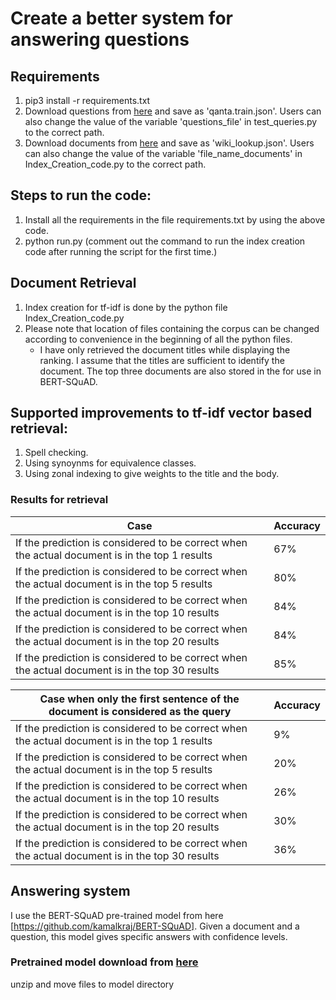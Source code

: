 # Create a better system for answering questions

## Requirements
1. pip3 install -r requirements.txt
2. Download questions from [here](https://www.google.com/url?q=https%3A%2F%2Fs3-us-west-2.amazonaws.com%2Fpinafore-us-west-2%2Fqanta-jmlr-datasets%2Fqanta.train.2018.04.18.json&sa=D&sntz=1&usg=AFQjCNGf7EtqkO16UWbMx_eeAexvvoIXxw) and save as 'qanta.train.json'. Users can also change the value of the variable 'questions_file' in test_queries.py to the correct path.
3. Download documents from [here](https://www.google.com/url?q=https%3A%2F%2Fs3-us-west-2.amazonaws.com%2Fpinafore-us-west-2%2Fqanta-jmlr-datasets%2Fwikipedia%2Fwiki_lookup.json&sa=D&sntz=1&usg=AFQjCNFJ_cCrB0wkRniaZ9yRWg7dvBslMw) and save as 'wiki_lookup.json'. Users can also change the value of the variable 'file_name_documents' in Index_Creation_code.py to the correct path.

## Steps to run the code:
1. Install all the requirements in the file requirements.txt by using the above code.
2. python run.py (comment out the command to run the index creation code after running the script for the first time.)

## Document Retrieval
1. Index creation for tf-idf is done by the python file Index_Creation_code.py
2. Please note that location of files containing the corpus can be changed according to convenience
in the beginning of all the python files.
	- I have only retrieved the document titles while displaying the ranking. I assume that the titles are sufficient to identify the document. The top three documents are also stored in the for use in BERT-SQuAD.
## Supported improvements to tf-idf vector based retrieval:
1. Spell checking.
2. Using synoynms for equivalence classes.
3. Using zonal indexing to give weights to the title and the body.
### Results for retrieval
| Case |  Accuracy |
| ------------- | ------------- |
| If the prediction is considered to be correct when the actual document is in the top 1 results | 67%  |
| If the prediction is considered to be correct when the actual document is in the top 5 results | 80%  |
| If the prediction is considered to be correct when the actual document is in the top 10 results | 84%  |
| If the prediction is considered to be correct when the actual document is in the top 20 results | 84%  |
| If the prediction is considered to be correct when the actual document is in the top 30 results | 85%  |

| Case when only the first sentence of the document is considered as the query| Accuracy |
| ------------- | ------------- |
| If the prediction is considered to be correct when the actual document is in the top 1 results | 9%  |
| If the prediction is considered to be correct when the actual document is in the top 5 results | 20%  |
| If the prediction is considered to be correct when the actual document is in the top 10 results | 26%  |
| If the prediction is considered to be correct when the actual document is in the top 20 results | 30%  |
| If the prediction is considered to be correct when the actual document is in the top 30 results | 36%  |

## Answering system
I use the BERT-SQuAD pre-trained model from here [https://github.com/kamalkraj/BERT-SQuAD]. Given a document and a question, this model gives specific answers with confidence levels.
### Pretrained model download from [here](https://www.dropbox.com/s/8jnulb2l4v7ikir/model.zip)
unzip and move files to model directory
